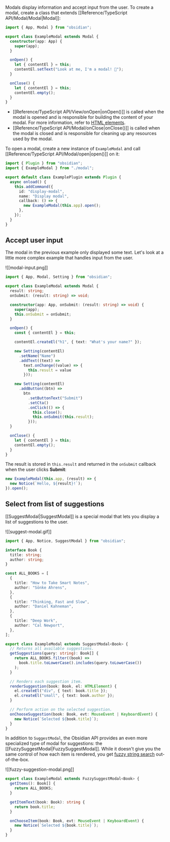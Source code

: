 Modals display information and accept input from the user. To create a modal, create a class that extends [[Reference/TypeScript API/Modal/Modal|Modal]]:

```ts
import { App, Modal } from "obsidian";

export class ExampleModal extends Modal {
  constructor(app: App) {
    super(app);
  }

  onOpen() {
    let { contentEl } = this;
    contentEl.setText("Look at me, I'm a modal! 👀");
  }

  onClose() {
    let { contentEl } = this;
    contentEl.empty();
  }
}
```

- [[Reference/TypeScript API/View/onOpen|onOpen()]] is called when the modal is opened and is responsible for building the content of your modal. For more information, refer to [HTML elements](HTML%20elements.md).
- [[Reference/TypeScript API/Modal/onClose|onClose()]] is called when the modal is closed and is responsible for cleaning up any resources used by the modal.

To open a modal, create a new instance of `ExampleModal` and call [[Reference/TypeScript API/Modal/open|open()]] on it:

```ts
import { Plugin } from "obsidian";
import { ExampleModal } from "./modal";

export default class ExamplePlugin extends Plugin {
  async onload() {
    this.addCommand({
      id: "display-modal",
      name: "Display modal",
      callback: () => {
        new ExampleModal(this.app).open();
      },
    });
  }
}
```

## Accept user input

The modal in the previous example only displayed some text. Let's look at a little more complex example that handles input from the user.

![[modal-input.png]]

```ts
import { App, Modal, Setting } from "obsidian";

export class ExampleModal extends Modal {
  result: string;
  onSubmit: (result: string) => void;

  constructor(app: App, onSubmit: (result: string) => void) {
    super(app);
    this.onSubmit = onSubmit;
  }

  onOpen() {
    const { contentEl } = this;

    contentEl.createEl("h1", { text: "What's your name?" });

    new Setting(contentEl)
      .setName("Name")
      .addText((text) =>
        text.onChange((value) => {
          this.result = value
        }));

    new Setting(contentEl)
      .addButton((btn) =>
        btn
          .setButtonText("Submit")
          .setCta()
          .onClick(() => {
            this.close();
            this.onSubmit(this.result);
          }));
  }

  onClose() {
    let { contentEl } = this;
    contentEl.empty();
  }
}
```

The result is stored in `this.result` and returned in the `onSubmit` callback when the user clicks **Submit**:

```ts
new ExampleModal(this.app, (result) => {
  new Notice(`Hello, ${result}!`);
}).open();
```

## Select from list of suggestions

[[SuggestModal|SuggestModal]] is a special modal that lets you display a list of suggestions to the user.

![[suggest-modal.gif]]

```ts
import { App, Notice, SuggestModal } from "obsidian";

interface Book {
  title: string;
  author: string;
}

const ALL_BOOKS = [
  {
    title: "How to Take Smart Notes",
    author: "Sönke Ahrens",
  },
  {
    title: "Thinking, Fast and Slow",
    author: "Daniel Kahneman",
  },
  {
    title: "Deep Work",
    author: "Cal Newport",
  },
];

export class ExampleModal extends SuggestModal<Book> {
  // Returns all available suggestions.
  getSuggestions(query: string): Book[] {
    return ALL_BOOKS.filter((book) =>
      book.title.toLowerCase().includes(query.toLowerCase())
    );
  }

  // Renders each suggestion item.
  renderSuggestion(book: Book, el: HTMLElement) {
    el.createEl("div", { text: book.title });
    el.createEl("small", { text: book.author });
  }

  // Perform action on the selected suggestion.
  onChooseSuggestion(book: Book, evt: MouseEvent | KeyboardEvent) {
    new Notice(`Selected ${book.title}`);
  }
}
```

In addition to `SuggestModal`, the Obsidian API provides an even more specialized type of modal for suggestions: the [[FuzzySuggestModal|FuzzySuggestModal]]. While it doesn't give you the same control of how each item is rendered, you get [fuzzy string search](https://en.wikipedia.org/wiki/Approximate_string_matching) out-of-the-box.

![[fuzzy-suggestion-modal.png]]

```ts
export class ExampleModal extends FuzzySuggestModal<Book> {
  getItems(): Book[] {
    return ALL_BOOKS;
  }

  getItemText(book: Book): string {
    return book.title;
  }

  onChooseItem(book: Book, evt: MouseEvent | KeyboardEvent) {
    new Notice(`Selected ${book.title}`);
  }
}
```
